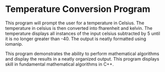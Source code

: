 # Temperature Conversion Program

This program will prompt the user for a temperature in Celsius. The temperature in celsius is then converted into fharenheit and kelvin. The temperature displays all instances of the input celsius subtracted by 5 until it is no longer greater than -40. The output is neatly formatted using iomanip.

This program demonstrates the ability to perform mathematical algorithms and display the results in a neatly organized output. This program displays skill in fundamental mathematical algorithms in C++.
